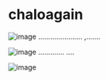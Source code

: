 # chaloagain

![image](https://github.com/hariactive/chaloagain/assets/70790835/0a8381b3-6ae4-4e9e-8c8a-710ec1ab8405)
......................
,.......

![image](https://github.com/hariactive/chaloagain/assets/70790835/f365fa23-8c61-4658-8312-0da663fbbd9d)
.............
....


![image](https://github.com/hariactive/chaloagain/assets/70790835/a0314e87-e516-46e2-85e2-db9842485dad)
